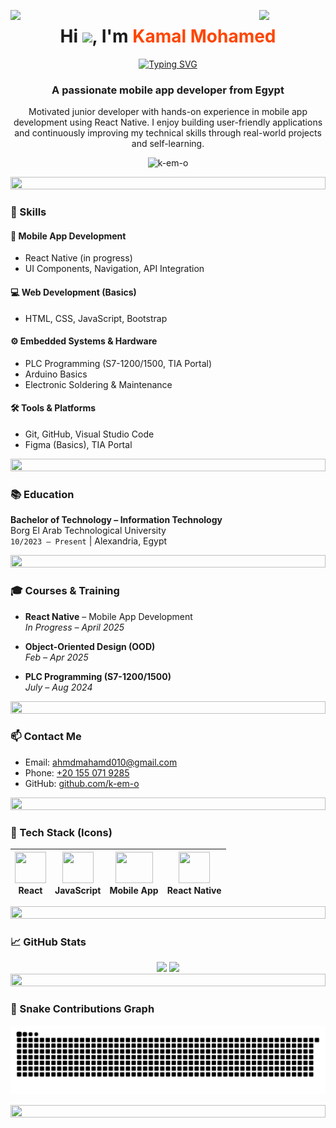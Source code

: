 <img align="left" src="https://user-images.githubusercontent.com/65187002/144930161-2f783401-8d27-4fdf-a2f7-cc0ba32f1f1f.gif" width="21%" style="display:inline;"><img align="right" src="https://user-images.githubusercontent.com/65187002/144930161-2f783401-8d27-4fdf-a2f7-cc0ba32f1f1f.gif" width="21%" style="display:inline;">

<h1 align="center">Hi <img src="https://media.giphy.com/media/hvRJCLFzcasrR4ia7z/giphy.gif" width="30px">, I'm <span style="color:#FF4500;">Kamal Mohamed</span></h1>

<p align="center">
  <a href="https://github.com/k-em-o" target="_blank">
    <img src="https://readme-typing-svg.herokuapp.com?font=Fira+Code&weight=600&size=22&pause=1000&color=00F75F&center=true&width=500&lines=React+Native+Developer;Mobile+App+Programmer;Junior+Developer+From+Egypt;PLC+Trainee;Always+Learning+%F0%9F%92%AF" alt="Typing SVG" />
  </a>
</p>

<h3 align="center">A passionate mobile app developer from Egypt</h3>

<p align="center">
Motivated junior developer with hands-on experience in mobile app development using React Native. I enjoy building user-friendly applications and continuously improving my technical skills through real-world projects and self-learning.
</p>

<p align="center"> 
  <img src="https://komarev.com/ghpvc/?username=k-em-o&label=Profile%20views&color=0e75b6&style=flat" alt="k-em-o" />
</p>

<img src="https://i.imgur.com/dBaSKWF.gif" height="20" width="100%">



### 🚀 Skills

#### 📱 Mobile App Development
- React Native (in progress)
- UI Components, Navigation, API Integration

#### 💻 Web Development (Basics)
- HTML, CSS, JavaScript, Bootstrap

#### ⚙️ Embedded Systems & Hardware
- PLC Programming (S7-1200/1500, TIA Portal)
- Arduino Basics
- Electronic Soldering & Maintenance

#### 🛠 Tools & Platforms
- Git, GitHub, Visual Studio Code
- Figma (Basics), TIA Portal

<img src="https://i.imgur.com/dBaSKWF.gif" height="20" width="100%">

### 📚 Education

**Bachelor of Technology – Information Technology**  
Borg El Arab Technological University  
`10/2023 – Present` | Alexandria, Egypt

<img src="https://i.imgur.com/dBaSKWF.gif" height="20" width="100%">


### 🎓 Courses & Training

- **React Native** – Mobile App Development  
  *In Progress – April 2025*

- **Object-Oriented Design (OOD)**  
  *Feb – Apr 2025*

- **PLC Programming (S7-1200/1500)**  
  *July – Aug 2024*

<img src="https://i.imgur.com/dBaSKWF.gif" height="20" width="100%">


### 📫 Contact Me

- Email: [ahmdmahamd010@gmail.com](mailto:ahmdmahamd010@gmail.com)
- Phone: [+20 155 071 9285](tel:+201550719285)
- GitHub: [github.com/k-em-o](https://github.com/k-em-o)

<img src="https://i.imgur.com/dBaSKWF.gif" height="20" width="100%">

### 🧰 Tech Stack (Icons)

<div align="center">

| <img src="https://techstack-generator.vercel.app/react-icon.svg" width="50" height="50" /><br/>**React** | <img src="https://techstack-generator.vercel.app/js-icon.svg" width="50" height="50" /><br/>**JavaScript** | <img src="https://github.com/k-em-o/MediaRepository/blob/main/GitHubReadme/mobile-apps.gif" width="60" height="50" /><br/>**Mobile App** | <img src="https://github.com/k-em-o/MediaRepository/blob/main/GitHubReadme/react.gif" width="50" height="50" /><br/>**React Native** |
|:---:|:---:|:---:|:---:|

</div>

<img src="https://i.imgur.com/dBaSKWF.gif" height="20" width="100%">

### 📈 GitHub Stats

<div align="center">
  <img src="https://github-readme-stats.vercel.app/api?username=k-em-o&show_icons=true&theme=midnight-purple" />
  <img src="https://streak-stats.demolab.com/?user=k-em-o&theme=midnight-purple" />
</div>

<img src="https://i.imgur.com/dBaSKWF.gif" height="20" width="100%">


### 🐍 Snake Contributions Graph

<p align="center">
  <img src="https://github.com/7oSkaaa/7oSkaaa/blob/output/github-contribution-grid-snake.svg" alt="Snake animation" />
</p>

<img src="https://i.imgur.com/dBaSKWF.gif" height="20" width="100%">

<!--
<em><p align="center">Let’s connect, learn, and build cool things together 🚀</p></em>
<img align="left" src="https://user-images.githubusercontent.com/65187002/144930161-2f783401-8d27-4fdf-a2f7-cc0ba32f1f1f.gif" width="21%" style="display:inline;"><img align="right" src="https://user-images.githubusercontent.com/65187002/144930161-2f783401-8d27-4fdf-a2f7-cc0ba32f1f1f.gif" width="21%" style="display:inline;">

<h1 align="center">Hi <img src="https://media.giphy.com/media/hvRJCLFzcasrR4ia7z/giphy.gif" width="30px">, I'm <span style="color:#FF4500; font-size: 2em; font-weight: bold; text-shadow: 2px 2px 8px rgba(0, 0, 0, 0.3);">Yousef El Fadaly</span></h1>
<p align="center">
  <a href="https://github.com/yourusername" target="_blank">
    <img src="https://readme-typing-svg.herokuapp.com?font=Fira+Code&weight=600&size=22&pause=1000&color=00F75F&center=true&width=500&lines=MERN+Stack+Developer;UI%2FUX+Designer;React.js+Specialist;Frontend+Developer;Freelancer+Programmer" alt="Typing SVG">
  </a>
</p>

<h3 align="center">A passionate Programmer from Egypt</h3>
<p align="center">
	I am fascinated by how computer technology 🌐 has brought changes to our lives that could never have been predicted; witnessing the expansion of computer science allowed me to consider studying software engineering from an early age, and my enthusiasm has perpetually developed since this time. And also I love exploring new tech stack 💻 and leveraging them to build cool stuffs 🛠️
</p>
 
<p align="center"> 
 <img src="https://komarev.com/ghpvc/?username=supuna97&label=Profile%20views&color=0e75b6&style=flat" alt="supun nanayakkara" /> 
</p>

<div align="center">
  <img src="https://techstack-generator.vercel.app/java-icon.svg" alt="icon" width="50" height="50" />
  <img src="https://techstack-generator.vercel.app/python-icon.svg" alt="icon" width="50" height="50" />
  <img src="https://techstack-generator.vercel.app/ts-icon.svg" alt="icon" width="50" height="50" />
  <img src="https://techstack-generator.vercel.app/js-icon.svg" alt="icon"width="50" height="50" />
  <img src="https://techstack-generator.vercel.app/react-icon.svg" alt="icon" width="50" height="50" />
 <img src="https://techstack-generator.vercel.app/mysql-icon.svg" alt="icon" width="50" height="50" />
</div>

<br>

<div align="center">
  <img src="https://techstack-generator.vercel.app/docker-icon.svg" alt="icon" width="50" height="50" />
  <img src="https://techstack-generator.vercel.app/aws-icon.svg" alt="icon" width="50" height="50" />
  <img src="https://techstack-generator.vercel.app/github-icon.svg" alt="icon" width="50" height="50" />
  <img src="https://techstack-generator.vercel.app/prettier-icon.svg" alt="icon" width="50" height="50" />
  <img src="https://techstack-generator.vercel.app/restapi-icon.svg" alt="icon" width="50" height="50" />
  <img src="https://techstack-generator.vercel.app/graphql-icon.svg" alt="icon" width="50" height="50" />
</div>

<img align="right" alt="Coding" width="400" src="https://user-images.githubusercontent.com/74038190/229223263-cf2e4b07-2615-4f87-9c38-e37600f8381a.gif">
<br><br>
 
- 🔭 I’m currently working on **My own company(web Maker)**
- 🌱 I’m currently learning **Devops**
- 👨‍💻 All of my projects are available at  
- 💬 Ask me about **React.js and Next.js, Node.js and Express**
- 📫 How to reach me [Contact me](https://tgtgygyuossef@gmail.com)
- 📄 Check out my articles [my experiences](https://www.linkedin.com/in/yuossef-ahmed/)

<br>
<h3 align="left">Connect with me:</h3>
<p align="left">
<a href="https://www.linkedin.com/in/yuossef-ahmed/" target="blank">
<img align="center" src="https://raw.githubusercontent.com/rahuldkjain/github-profile-readme-generator/master/src/images/icons/Social/linked-in-alt.svg" height="30" width="40" /></a>
<a href="https://www.facebook.com/?locale=ar_AR" target="blank">
<img align="center" src="https://raw.githubusercontent.com/rahuldkjain/github-profile-readme-generator/master/src/images/icons/Social/facebook.svg" height="30" width="40" /></a>
<a href="https://stackoverflow.com/users/24280540/user24280540" target="blank">
<img align="center" src="https://raw.githubusercontent.com/rahuldkjain/github-profile-readme-generator/master/src/images/icons/Social/stack-overflow.svg" height="30" width="40" /></a>
</p>
<br>

<img src="https://i.imgur.com/dBaSKWF.gif" height="20" width="100%">

<h3 align="left">Languages and Tools:</h3>

- Backend
<p align="left"><a href="https://skillicons.dev"><img src="https://skillicons.dev/icons?i=nodejs,express,py" /></a></p>

- Frontend
<p align="left"><a href="https://skillicons.dev"><img src="https://skillicons.dev/icons?i=ts,js,react,nextjs,redux,tailwind,materialui,bootstrap,sass,html,css" /></a></p>

- Database
<p align="left"><a href="https://skillicons.dev"><img src="https://skillicons.dev/icons?i=mongodb,mysql" /></a></p>

- Cloud Servers
<p align="left"><a href="https://skillicons.dev"><img src="https://skillicons.dev/icons?i=aws,gcp,hostinger,godaddy" /></a></p>

- Tools
<p align="left"><a href="https://skillicons.dev"><img src="https://skillicons.dev/icons?i=git,github,docker,figma,xd,idea,vscode,postman,linux" /></a></p>


<br><br>

<img src="https://i.imgur.com/dBaSKWF.gif" height="20" width="100%">

<h3 align="left">Activity:</h3>
![Supuna97's Graph](https://github-readme-activity-graph.vercel.app/graph?username=supuna97&custom_title=Supun's%20GitHub%20Activity%20Graph&bg_color=0D1117&color=7F3FBF&line=7F3FBF&point=7F3FBF&area_color=FFFFFF&title_color=FFFFFF&area=true)
<br><br>

<img src="https://i.imgur.com/dBaSKWF.gif" height="20" width="100%">

## 🐍 A Snake Eating my Contributions Graph
<p align = "center"><img src = "https://github.com/7oSkaaa/7oSkaaa/blob/output/github-contribution-grid-snake.svg?" alt = "Snake Game"/></p>
<br><br>

<img src="https://i.imgur.com/dBaSKWF.gif" height="20" width="100%">

<img src="https://media.giphy.com/media/LnQjpWaON8nhr21vNW/giphy.gif" width="60"> <em><b>I love connecting with different people</b> so if you want to say <b>hi, I'll be happy to meet you more!</b> :)</em>
-->

